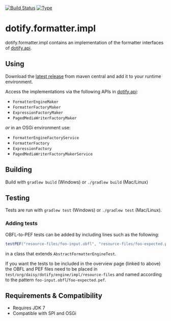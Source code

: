 [![Build Status](https://travis-ci.org/brailleapps/dotify.formatter.impl.svg?branch=master)](https://travis-ci.org/brailleapps/dotify.formatter.impl)
[![Type](https://img.shields.io/badge/type-service_bundle-blue.svg)](https://github.com/brailleapps/wiki/wiki/Badges)

# dotify.formatter.impl #
dotify.formatter.impl contains an implementation of the formatter interfaces of [dotify.api](https://github.com/brailleapps/dotify.api).

## Using ##
Download the [latest release](http://search.maven.org/#search%7Cga%7C1%7Cg%3A%22org.daisy.dotify%22%20%20a%3A%22dotify.formatter.impl%22) from maven central and add it to your runtime environment.

Access the implementations via the following APIs in [dotify.api](http://search.maven.org/#search%7Cga%7C1%7Cg%3A%22org.daisy.dotify%22%20%20a%3A%22dotify.api%22):
- `FormatterEngineMaker`
- `FormatterFactoryMaker`
- `ExpressionFactoryMaker`
- `PagedMediaWriterFactoryMaker`

 _or_ in an OSGi environment use:
- `FormatterEngineFactoryService`
- `FormatterFactory`
- `ExpressionFactory`
- `PagedMediaWriterFactoryMakerService`

## Building ##
Build with `gradlew build` (Windows) or `./gradlew build` (Mac/Linux)

## Testing ##

Tests are run with `gradlew test` (Windows) or `./gradlew test` (Mac/Linux).

### Adding tests ###

OBFL-to-PEF tests can be added by including lines such as the
following:

```java
testPEF("resource-files/foo-input.obfl", "resource-files/foo-expected.pef", false);
```

in a class that extends `AbstractFormatterEngineTest`. 

If you want the tests to be included in the overview page (linked to above)
the OBFL and PEF files need to be placed in
`test/org/daisy/dotify/engine/impl/resource-files` and named according
to the pattern `foo-input.obfl`/`foo-expected.pef`.

## Requirements & Compatibility ##
- Requires JDK 7
- Compatible with SPI and OSGi
